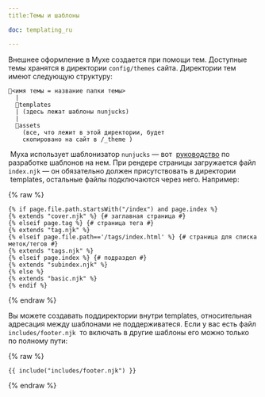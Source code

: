 ```yaml
---
title:Темы и шаблоны

doc: templating_ru

---
```


Внешнее оформление в Мухе создается при помощи тем. Доступные темы хранятся в директории `config/themes` сайта. Директории тем имеют следующую структуру:

```
📁<имя темы = название папки темы>
  |
  📁templates 
  | (здесь лежат шаблоны nunjucks)
  |
  📁assets
    (все, что лежит в этой директории, будет
    скопировано на сайт в /_theme )
```

 Муха использует шаблонизатор `nunjucks` — вот  [руководство]([Nunjucks](https://mozilla.github.io/nunjucks/templating.html)) по разработке шаблонов на нем. При рендере страницы загружается файл `index.njk`  —  он обязательно должен присутствовать в директории  templates, остальные файлы подключаются через него. Например:

{% raw %}

```jinja2
{% if page.file.path.startsWith("/index") and page.index %}
{% extends "cover.njk" %} {# заглавная страница #}
{% elseif page.tag %} {# страница тега #}
{% extends "tag.njk" %}
{% elseif page.file.path=='/tags/index.html' %} {# страница для списка меток/тегов #}
{% extends "tags.njk" %} 
{% elseif page.index %} {# подраздел #}
{% extends "subindex.njk" %}
{% else %}
{% extends "basic.njk" %}
{% endif %}
```

{% endraw %}

Вы можете создавать поддиректории внутри templates, относительная адресация между шаблонами не поддерживатеся. Если у вас есть файл `includes/footer.njk`  то включать в другие шаблоны его можно только по полному пути:

{% raw %}

```jinja2
{{ include("includes/footer.njk") }}
```

{% endraw %}


